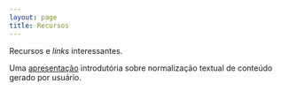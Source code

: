 ```yaml
---
layout: page
title: Recursos
---
```


<p class="message">
  Recursos e <i>links</i> interessantes.
</p>

Uma [apresentação](https://www.dropbox.com/s/kojln41e00zfgdl/normaliza%C3%A7%C3%A3o%20de%20cgu.pdf?dl=0) introdutória sobre normalização textual de conteúdo gerado por usuário.
